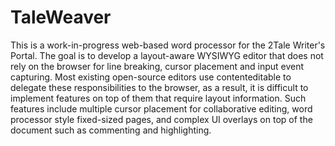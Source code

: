 # TaleWeaver

This is a work-in-progress web-based word processor for the 2Tale Writer's Portal. The goal is to develop a layout-aware WYSIWYG editor that does not rely on the browser for line breaking, cursor placement and input event capturing. Most existing open-source editors use contenteditable to delegate these responsibilities to the browser, as a result, it is difficult to implement features on top of them that require layout information. Such features include multiple cursor placement for collaborative editing, word processor style fixed-sized pages, and complex UI overlays on top of the document such as commenting and highlighting.
